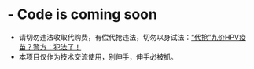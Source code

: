 # - Code is coming soon

- 请切勿违法收取代购费，有偿代抢违法，切勿以身试法：[“代抢”九价HPV疫苗？警方：犯法了！](https://xw.qq.com/amphtml/20220120A097IX00)
- 本项目仅作为技术交流使用，别伸手，伸手必被抓。
